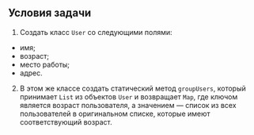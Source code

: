 ## Условия задачи
1. Создать класс `User` со следующими полями:

* имя;
* возраст;
* место работы;
* адрес.

2. В этом же классе создать статический метод `groupUsers`, который 
принимает `List` из объектов `User` и возвращает `Map`, где ключом является возраст 
пользователя, а значением — список из всех пользователей в оригинальном списке, которые 
имеют соответствующий возраст.
